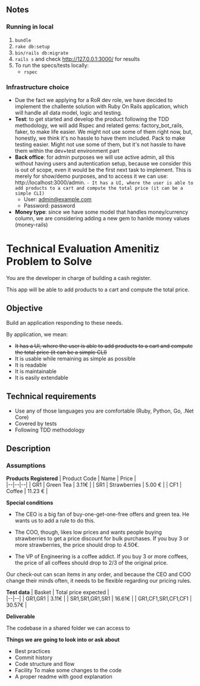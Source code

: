 ## Notes
### Running in local
1. ```bundle```
2. ```rake db:setup```
3. ```bin/rails db:migrate```
4. ```rails s``` and check  http://127.0.0.1:3000/ for results
5. To run the specs/tests locally: 
    - ```rspec```


### Infrastructure choice
* Due the fact we applying for a RoR dev role, we have decided to implement the challente solution with Ruby On Rails application, which will handle all data model, logic and testing.
* **Test**: to get started and develop the product following the TDD methodology, we will add Rspec and related gems: factory_bot_rails, faker, to make life easier. We might not use some of them right now, but, honestly, we think it's no hassle to have them included.
Pack to make testing easier. Might not use some of them, but it's not hassle to have them within the dev+test environment part 
* **Back office**: for admin purposes we will use active admin, all this without having users and autentication setup, because we consider this is out of scope, even it would be the first next task to implement. This is merely for show/demo purposes, and to access it we can use: http://localhost:3000/admin.
    `- It has a UI, where the user is able to add products to a cart and compute the total price (it can be a simple CLI)`
    * User: admin@example.com
    * Password: password
* **Money type**: since we have some model that handles money/currency column, we are considering adding a new gem to hanlde money values (money-rails)

# Technical Evaluation Amenitiz Problem to Solve

You are the developer in charge of building a cash register. 

This app will be able to add products to a cart and compute the total price.

## Objective

Build an application responding to these needs. 

By application, we mean:
- ~~It has a UI, where the user is able to add products to a cart and compute the total price (it can be a simple CLI)~~
- It is usable while remaining as simple as possible
- It is readable
- It is maintainable
- It is easily extendable

## Technical requirements

- Use any of those languages you are comfortable (Ruby, Python, Go, .Net Core)
- Covered by tests
- Following TDD methodology

## Description

### Assumptions 

**Products Registered**
| Product Code | Name | Price |  
|--|--|--|
| GR1 |  Green Tea | 3.11€ |
| SR1 |  Strawberries | 5.00 € |
| CF1 |  Coffee | 11.23 € |

**Special conditions**

- The CEO is a big fan of buy-one-get-one-free offers and green tea. 
He wants us to add a  rule to do this.

- The COO, though, likes low prices and wants people buying strawberries to get a price  discount for bulk purchases. 
If you buy 3 or more strawberries, the price should drop to 4.50€.

- The VP of Engineering is a coffee addict. 
If you buy 3 or more coffees, the price of all coffees should drop to 2/3 of the original price.

Our check-out can scan items in any order, and because the CEO and COO change their minds  often, it needs to be flexible regarding our pricing rules.

**Test data**
| Basket | Total price expected |  
|--|--|
| GR1,GR1 |  3.11€ |
| SR1,SR1,GR1,SR1 |  16.61€ |
| GR1,CF1,SR1,CF1,CF1 |  30.57€ |


**Deliverable**

The codebase in a shared folder we can access to

**Things we are going to look into or ask about**

- Best practices  
- Commit history  
- Code structure and flow  
- Facility To make some changes to the code
- A proper readme with good explanation
